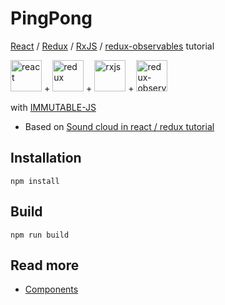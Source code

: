 PingPong
========

[React](https://github.com/facebook/react) / [Redux](https://github.com/reactjs/redux) / [RxJS](https://github.com/ReactiveX/RxJS) / [redux-observables](https://github.com/redux-observable/redux-observable) tutorial

<img title="react" src="https://facebook.github.io/react/img/logo.svg" width="50"> + <img title="redux" src="https://raw.githubusercontent.com/reactjs/redux/master/logo/logo.png" width="50"> + <img title="rxjs" src="https://raw.githubusercontent.com/Reactive-Extensions/RxJS/master/logos/logo.png" width="50"> + <img title="redux-observables" src="https://raw.githubusercontent.com/redux-observable/redux-observable/master/logo/logo-small.gif" width="50">

with [IMMUTABLE-JS](https://github.com/facebook/immutable-js)


- Based on [Sound cloud in react / redux tutorial](https://www.robinwieruch.de/the-soundcloud-client-in-react-redux/)


## Installation

`npm install`

## Build

`npm run build`

## Read more
- [Components](http://stackoverflow.com/questions/40703675/react-functional-stateless-component-purecomponent-component-what-are-the-dif)